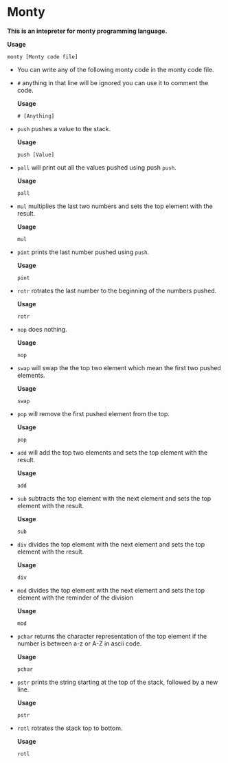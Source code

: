 
# Monty

**This is an intepreter for monty programming language.**

**Usage**

```
monty [Monty code file]
```

- You can write any of the following monty code in the monty code file.

- `#` anything in that line will be ignored you can use it to comment the code.

  **Usage**

  ```
  # [Anything]
  ```

- `push` pushes a value to the stack.

  **Usage**

  ```
  push [Value]
  ```

- `pall` will print out all the values pushed using push `push`.

  **Usage**

  ```
  pall
  ```

- `mul` multiplies the last two numbers and sets the top element with the result.

  **Usage**

  ```
  mul
  ```

- `pint` prints the last number pushed using `push`.

  **Usage**

  ```
  pint
  ```

- `rotr` rotrates the last number to the beginning of the numbers pushed.

  **Usage**

  ```
  rotr
  ```

- `nop` does nothing.

  **Usage**

  ```
  nop
  ```

- `swap` will swap the the top two element which mean the first two pushed elements.

  **Usage**

  ```
  swap
  ```

- `pop` will remove the first pushed element from the top.

  **Usage**

  ```
  pop
  ```

- `add` will add the top two elements and sets the top element with the result.

  **Usage**

  ```
  add
  ```

- `sub` subtracts the top element with the next element and sets the top element with the result.

  **Usage**

  ```
  sub
  ```

- `div` divides the top element with the next element and sets the top element with the result.

  **Usage**

  ```
  div
  ```

- `mod` divides the top element with the next element and sets the top element with the reminder of the division

  **Usage**

  ```
  mod
  ```

- `pchar` returns the character representation of the top element if the number is between a-z or A-Z in ascii code.

  **Usage**

  ```
  pchar
  ```

- `pstr` prints the string starting at the top of the stack, followed by a new line.

  **Usage**

  ```
  pstr
  ```

- `rotl` rotrates the stack top to bottom.

  **Usage**

  ```
  rotl
  ```
